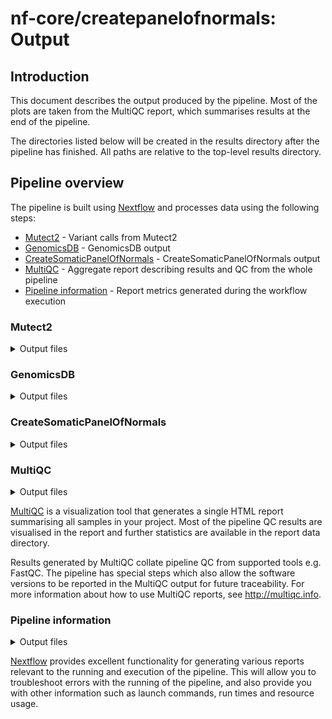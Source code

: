 # nf-core/createpanelofnormals: Output

## Introduction

This document describes the output produced by the pipeline. Most of the plots are taken from the MultiQC report, which summarises results at the end of the pipeline.

The directories listed below will be created in the results directory after the pipeline has finished. All paths are relative to the top-level results directory.

## Pipeline overview

The pipeline is built using [Nextflow](https://www.nextflow.io/) and processes data using the following steps:

- [Mutect2](#mutect2) - Variant calls from Mutect2
- [GenomicsDB](#genomicsdb) - GenomicsDB output
- [CreateSomaticPanelOfNormals](#createsomaticpanelofnormals) - CreateSomaticPanelOfNormals output
- [MultiQC](#multiqc) - Aggregate report describing results and QC from the whole pipeline
- [Pipeline information](#pipeline-information) - Report metrics generated during the workflow execution

### Mutect2

<details markdown="1">
<summary>Output files</summary>

- `mutect2/${sample}`
  - `*.vcf.gz`: Variant calling results
  - `*.vcf.gz.tbi`: Index matching the vcf file
  - `*.vcf.gz.stats`: Mutect2 stats results

</details>

### GenomicsDB

<details markdown="1">
<summary>Output files</summary>

- `genomicsdbimport/${sample}`
  - various output files

</details>

### CreateSomaticPanelOfNormals

<details markdown="1">
<summary>Output files</summary>

- `panelofnormals/`
  - `*.vcf.gz`: Panel of normals
  - `*.vcf.gz.tbi`: Index matching the vcf file

</details>

### MultiQC

<details markdown="1">
<summary>Output files</summary>

- `multiqc/`
  - `multiqc_report.html`: a standalone HTML file that can be viewed in your web browser.
  - `multiqc_data/`: directory containing parsed statistics from the different tools used in the pipeline.
  - `multiqc_plots/`: directory containing static images from the report in various formats.

</details>

[MultiQC](http://multiqc.info) is a visualization tool that generates a single HTML report summarising all samples in your project. Most of the pipeline QC results are visualised in the report and further statistics are available in the report data directory.

Results generated by MultiQC collate pipeline QC from supported tools e.g. FastQC. The pipeline has special steps which also allow the software versions to be reported in the MultiQC output for future traceability. For more information about how to use MultiQC reports, see <http://multiqc.info>.

### Pipeline information

<details markdown="1">
<summary>Output files</summary>

- `pipeline_info/`
  - Reports generated by Nextflow: `execution_report.html`, `execution_timeline.html`, `execution_trace.txt` and `pipeline_dag.dot`/`pipeline_dag.svg`.
  - Reports generated by the pipeline: `pipeline_report.html`, `pipeline_report.txt` and `software_versions.yml`. The `pipeline_report*` files will only be present if the `--email` / `--email_on_fail` parameter's are used when running the pipeline.
  - Reformatted samplesheet files used as input to the pipeline: `samplesheet.valid.csv`.

</details>

[Nextflow](https://www.nextflow.io/docs/latest/tracing.html) provides excellent functionality for generating various reports relevant to the running and execution of the pipeline. This will allow you to troubleshoot errors with the running of the pipeline, and also provide you with other information such as launch commands, run times and resource usage.
